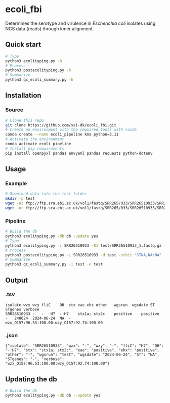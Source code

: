 # ecoli_fbi
Determines the serotype and virulence in *Escherichia coli* isolates using NGS data (reads) through kmer alignment.

## Quick start
```bash
# Type
python3 ecolityping.py -h
# Process
python3 postecolityping.py -h
# Summarize
python3 qc_ecoli_summary.py -h
```

## Installation
### Source
```bash
# Clone this repo
git clone https://github.com/ssi-dk/ecoli_fbi.git
# Create an environment with the required tools with conda
conda create --name ecoli_pipeline kma python=3.11
# Activate the environment
conda activate ecoli pipeline
# Install pip requirements
pip install openpyxl pandas envyaml pandas requests python-dotenv
```

## Usage
### Example
```bash
# Download data into the test folder
mkdir -p test
wget -nc ftp://ftp.sra.ebi.ac.uk/vol1/fastq/SRR265/033/SRR26510933/SRR26510933_1.fastq.gz -P test
wget -nc ftp://ftp.sra.ebi.ac.uk/vol1/fastq/SRR265/033/SRR26510933/SRR26510933_2.fastq.gz -P test

```

### Pipeline
```bash
# Build the db
python3 ecolityping.py -db db -update yes
# Type
python3 ecolityping.py -i SRR26510933 -R1 test/SRR26510933_1.fastq.gz -R2 test/SRR26510933_2.fastq.gz -db db -k /usr/bin -o test --update no
# Process
python3 postecolityping.py -i SRR26510933 -d test -stbit "STNA;NA:NA"
# Summarize
python3 qc_ecoli_summary.py -i test -o test
```

## Output
### .tsv
```
isolate	wzx	wzy	fliC	OH	stx	eae	ehx	other	wgsrun	wgsdate	ST	STgenes	verbose
SRR26510933	-	-	H7	-:H7	stx1a; stx2c	positive	positive	-	240624	2024-06-24	NA	-	wzx_O157:96.53:100.00:wzy_O157:92.74:100.00
```
### .json
```
{"isolate": "SRR26510933", "wzx": "-", "wzy": "-", "fliC": "H7", "OH": "-:H7", "stx": "stx1a; stx2c", "eae": "positive", "ehx": "positive", "other": "-", "wgsrun": "test", "wgsdate": "2024-06-24", "ST": "NA", "STgenes": "-", "verbose": "wzx_O157:96.53:100.00:wzy_O157:92.74:100.00"}
```

## Updating the db
```bash
# Build the db
python3 ecolityping.py -db db --update yes
```

